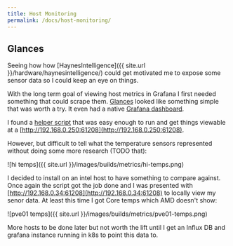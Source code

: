 ```yaml
---
title: Host Monitoring
permalink: /docs/host-monitoring/
---
```


## Glances

Seeing how how [HaynesIntelligence]({{ site.url }}/hardware/haynesintelligence/) could get motivated me to expose some sensor data so I could keep an eye on things.

With the long term goal of viewing host metrics in Grafana I first needed something that could scrape them. [Glances](https://nicolargo.github.io/glances/) looked like something simple that was worth a try. It even had a native [Grafana dashboard](https://grafana.com/grafana/dashboards/2387-glances-for-flux/).

I found a [helper script](https://tteck.github.io/Proxmox/#glances) that was easy enough to run and get things viewable at a [http://192.168.0.250:61208](http://192.168.0.250:61208).

However, but difficult to tell what the temperature sensors represented without doing some more research (TODO that):

![hi temps]({{ site.url }}/images/builds/metrics/hi-temps.png)

I decided to install on an intel host to have something to compare against. Once again the script got the job done and I was presented with [http://192.168.0.34:61208](http://192.168.0.34:61208) to locally view my senor data. At least this time I got Core temps which AMD doesn't show:

![pve01 temps]({{ site.url }}/images/builds/metrics/pve01-temps.png)

More hosts to be done later but not worth the lift until I get an Influx DB and grafana instance running in k8s to point this data to.